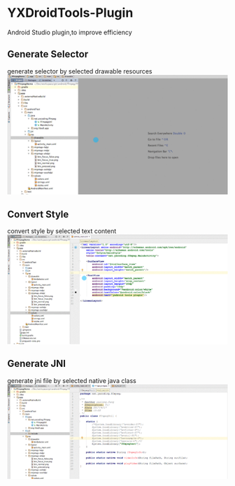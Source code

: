 # YXDroidTools-Plugin
Android Studio plugin,to improve efficiency

## Generate Selector
generate selector by selected drawable resources
![](https://github.com/yxdroid/YXDroidTools-Plugin/blob/master/selector.gif?raw=true)

## Convert Style
convert style by selected text content
![](https://github.com/yxdroid/YXDroidTools-Plugin/blob/master/style.gif?raw=true)

## Generate JNI
generate jni file by selected native java class
![](https://github.com/yxdroid/YXDroidTools-Plugin/blob/master/jni.gif?raw=true)


